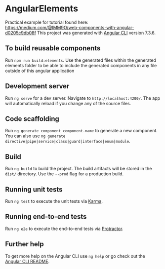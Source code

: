 # AngularElements
Practical example for tutorial found here: https://medium.com/@IMM9O/web-components-with-angular-d0205c9db08f
This project was generated with [Angular CLI](https://github.com/angular/angular-cli) version 7.3.6.

## To build reusable components
Run `npm run build:elements`. Use the generated files within the generated elements folder to be able to include the generated components in any file outside of this angular application

## Development server

Run `ng serve` for a dev server. Navigate to `http://localhost:4200/`. The app will automatically reload if you change any of the source files.

## Code scaffolding

Run `ng generate component component-name` to generate a new component. You can also use `ng generate directive|pipe|service|class|guard|interface|enum|module`.

## Build

Run `ng build` to build the project. The build artifacts will be stored in the `dist/` directory. Use the `--prod` flag for a production build.

## Running unit tests

Run `ng test` to execute the unit tests via [Karma](https://karma-runner.github.io).

## Running end-to-end tests

Run `ng e2e` to execute the end-to-end tests via [Protractor](http://www.protractortest.org/).

## Further help

To get more help on the Angular CLI use `ng help` or go check out the [Angular CLI README](https://github.com/angular/angular-cli/blob/master/README.md).
